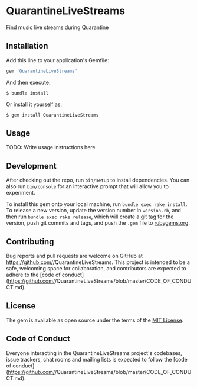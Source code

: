 # QuarantineLiveStreams

Find music live streams during Quarantine

## Installation

Add this line to your application's Gemfile:

```ruby
gem 'QuarantineLiveStreams'
```

And then execute:

    $ bundle install

Or install it yourself as:

    $ gem install QuarantineLiveStreams

## Usage

TODO: Write usage instructions here

## Development

After checking out the repo, run `bin/setup` to install dependencies. You can also run `bin/console` for an interactive prompt that will allow you to experiment.

To install this gem onto your local machine, run `bundle exec rake install`. To release a new version, update the version number in `version.rb`, and then run `bundle exec rake release`, which will create a git tag for the version, push git commits and tags, and push the `.gem` file to [rubygems.org](https://rubygems.org).

## Contributing

Bug reports and pull requests are welcome on GitHub at https://github.com/<github username>/QuarantineLiveStreams. This project is intended to be a safe, welcoming space for collaboration, and contributors are expected to adhere to the [code of conduct](https://github.com/<github username>/QuarantineLiveStreams/blob/master/CODE_OF_CONDUCT.md).


## License

The gem is available as open source under the terms of the [MIT License](https://opensource.org/licenses/MIT).

## Code of Conduct

Everyone interacting in the QuarantineLiveStreams project's codebases, issue trackers, chat rooms and mailing lists is expected to follow the [code of conduct](https://github.com/<github username>/QuarantineLiveStreams/blob/master/CODE_OF_CONDUCT.md).
